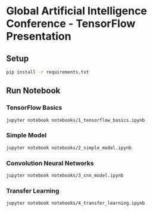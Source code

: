 # Global Artificial Intelligence Conference - TensorFlow Presentation
## Setup
```sh
pip install -r requirements.txt
```
## Run Notebook
### TensorFlow Basics
```sh
jupyter notebook notebooks/1_tensorflow_basics.ipynb
```
### Simple Model
```sh
jupyter notebook notebooks/2_simple_model.ipynb
```
### Convolution Neural Networks
```sh
jupyter notebook notebooks/3_cnn_model.ipynb
```
### Transfer Learning
```sh
jupyter notebook notebooks/4_transfer_learning.ipynb
```
